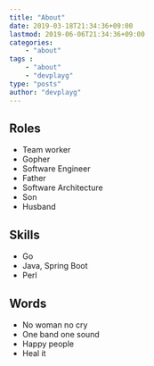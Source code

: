 ```yaml
---
title: "About"
date: 2019-03-18T21:34:36+09:00
lastmod: 2019-06-06T21:34:36+09:00
categories:
    - "about"
tags : 
    - "about"
    - "devplayg"
type: "posts"
author: "devplayg"
---
```


## Roles

* Team worker
* Gopher
* Software Engineer
* Father
* Software Architecture
* Son
* Husband

## Skills

* Go
* Java, Spring Boot
* Perl

## Words

* No woman no cry
* One band one sound
* Happy people
* Heal it
